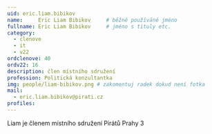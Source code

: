 ```yaml
---
uid: eric.liam.bibikov
name:     Eric Liam Bibikov  	# běžně používáné jméno
fullname: Eric Liam Bibikov  	# jméno s tituly etc.
category:
  - clenove
  - it
  - v22
ordclenove: 40
ordv22: 16
description: člen místního sdružení
profession: Politická konzultantka
img: people/liam-bibikov.png # zakomentuj radek dokud není fotka
mail:
  - eric.liam.bibikov@pirati.cz
profiles:
---
```


Liam je členem místního sdružení Pirátů Prahy 3
